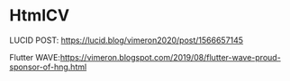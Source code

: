 # HtmlCV

LUCID POST: https://lucid.blog/vimeron2020/post/1566657145

Flutter WAVE:https://vimeron.blogspot.com/2019/08/flutter-wave-proud-sponsor-of-hng.html
